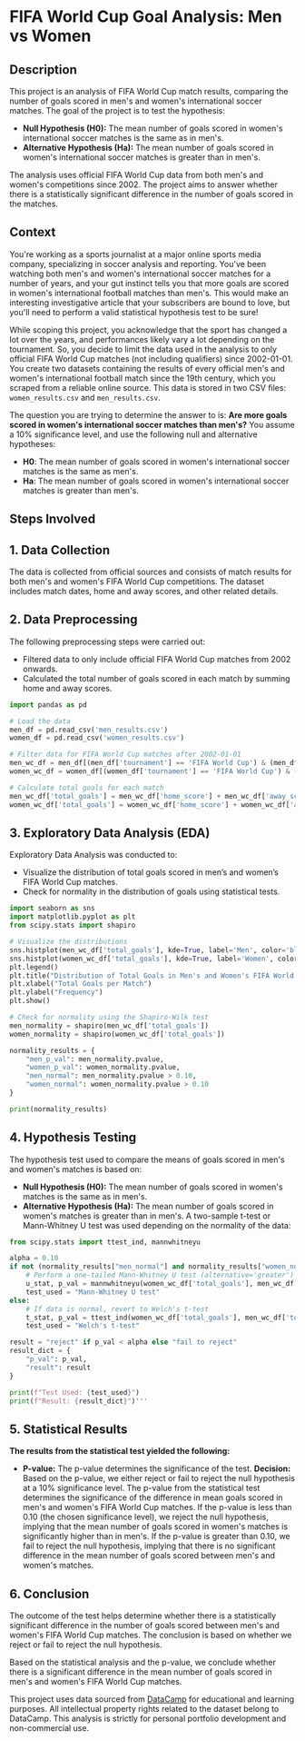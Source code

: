 # FIFA World Cup Goal Analysis: Men vs Women

## Description
This project is an analysis of FIFA World Cup match results, comparing the number of goals scored in men's and women's international soccer matches. The goal of the project is to test the hypothesis:

- **Null Hypothesis (H0):** The mean number of goals scored in women's international soccer matches is the same as in men's.
- **Alternative Hypothesis (Ha):** The mean number of goals scored in women's international soccer matches is greater than in men's.

The analysis uses official FIFA World Cup data from both men's and women's competitions since 2002. The project aims to answer whether there is a statistically significant difference in the number of goals scored in the matches.

## Context
You're working as a sports journalist at a major online sports media company, specializing in soccer analysis and reporting. You've been watching both men's and women's international soccer matches for a number of years, and your gut instinct tells you that more goals are scored in women's international football matches than men's. This would make an interesting investigative article that your subscribers are bound to love, but you'll need to perform a valid statistical hypothesis test to be sure!

While scoping this project, you acknowledge that the sport has changed a lot over the years, and performances likely vary a lot depending on the tournament. So, you decide to limit the data used in the analysis to only official FIFA World Cup matches (not including qualifiers) since 2002-01-01. You create two datasets containing the results of every official men's and women's international football match since the 19th century, which you scraped from a reliable online source. This data is stored in two CSV files: `women_results.csv` and `men_results.csv`. 

The question you are trying to determine the answer to is: **Are more goals scored in women's international soccer matches than men's?** You assume a 10% significance level, and use the following null and alternative hypotheses: 

- **H0**: The mean number of goals scored in women's international soccer matches is the same as men's.
- **Ha**: The mean number of goals scored in women's international soccer matches is greater than men's.

## Steps Involved

## 1. Data Collection
The data is collected from official sources and consists of match results for both men's and women's FIFA World Cup competitions. The dataset includes match dates, home and away scores, and other related details.

## 2. Data Preprocessing
The following preprocessing steps were carried out:
- Filtered data to only include official FIFA World Cup matches from 2002 onwards.
- Calculated the total number of goals scored in each match by summing home and away scores.

```python
import pandas as pd

# Load the data
men_df = pd.read_csv('men_results.csv')
women_df = pd.read_csv('women_results.csv')

# Filter data for FIFA World Cup matches after 2002-01-01
men_wc_df = men_df[(men_df['tournament'] == 'FIFA World Cup') & (men_df['date'] >= '2002-01-01')]
women_wc_df = women_df[(women_df['tournament'] == 'FIFA World Cup') & (women_df['date'] >= '2002-01-01')]

# Calculate total goals for each match
men_wc_df['total_goals'] = men_wc_df['home_score'] + men_wc_df['away_score']
women_wc_df['total_goals'] = women_wc_df['home_score'] + women_wc_df['away_score']
````


## 3. Exploratory Data Analysis (EDA)
Exploratory Data Analysis was conducted to:

- Visualize the distribution of total goals scored in men’s and women’s FIFA World Cup matches.
- Check for normality in the distribution of goals using statistical tests.

```python
import seaborn as sns
import matplotlib.pyplot as plt
from scipy.stats import shapiro

# Visualize the distributions
sns.histplot(men_wc_df['total_goals'], kde=True, label='Men', color='blue', bins=10)
sns.histplot(women_wc_df['total_goals'], kde=True, label='Women', color='red', bins=10)
plt.legend()
plt.title("Distribution of Total Goals in Men's and Women's FIFA World Cup Matches")
plt.xlabel("Total Goals per Match")
plt.ylabel("Frequency")
plt.show()

# Check for normality using the Shapiro-Wilk test
men_normality = shapiro(men_wc_df['total_goals'])
women_normality = shapiro(women_wc_df['total_goals'])

normality_results = {
    "men_p_val": men_normality.pvalue,
    "women_p_val": women_normality.pvalue,
    "men_normal": men_normality.pvalue > 0.10,
    "women_normal": women_normality.pvalue > 0.10
}

print(normality_results)
````
## 4. Hypothesis Testing
The hypothesis test used to compare the means of goals scored in men's and women's matches is based on:

- **Null Hypothesis (H0):** The mean number of goals scored in women's matches is the same as in men's.
- **Alternative Hypothesis (Ha):** The mean number of goals scored in women's matches is greater than in men's. A two-sample t-test or Mann-Whitney U test was used depending on the normality of the data:

```python
from scipy.stats import ttest_ind, mannwhitneyu

alpha = 0.10
if not (normality_results["men_normal"] and normality_results["women_normal"]):
    # Perform a one-tailed Mann-Whitney U test (alternative='greater')
    u_stat, p_val = mannwhitneyu(women_wc_df['total_goals'], men_wc_df['total_goals'], alternative='greater')
    test_used = "Mann-Whitney U test"
else:
    # If data is normal, revert to Welch's t-test
    t_stat, p_val = ttest_ind(women_wc_df['total_goals'], men_wc_df['total_goals'], equal_var=False, alternative='greater')
    test_used = "Welch's t-test"

result = "reject" if p_val < alpha else "fail to reject"
result_dict = {
    "p_val": p_val,
    "result": result
}

print(f"Test Used: {test_used}")
print(f"Result: {result_dict}")'''
````

## 5. Statistical Results
**The results from the statistical test yielded the following:**

- **P-value:** The p-value determines the significance of the test.
**Decision:** Based on the p-value, we either reject or fail to reject the null hypothesis at a 10% significance level. The p-value from the statistical test determines the significance of the difference in mean goals scored in men's and women's FIFA World Cup matches. If the p-value is less than 0.10 (the chosen significance level), we reject the null hypothesis, implying that the mean number of goals scored in women's matches is significantly higher than in men's. If the p-value is greater than 0.10, we fail to reject the null hypothesis, implying that there is no significant difference in the mean number of goals scored between men's and women's matches.

## 6. Conclusion
The outcome of the test helps determine whether there is a statistically significant difference in the number of goals scored between men's and women's FIFA World Cup matches. The conclusion is based on whether we reject or fail to reject the null hypothesis.

Based on the statistical analysis and the p-value, we conclude whether there is a significant difference in the mean number of goals scored in men's and women's FIFA World Cup matches.

This project uses data sourced from [DataCamp](https://www.datacamp.com/) for educational and learning purposes. All intellectual property rights related to the dataset belong to DataCamp. This analysis is strictly for personal portfolio development and non-commercial use.
